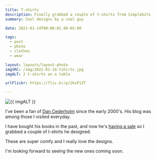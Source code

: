 ```yaml
---
title: T-shirts
description: Finally grabbed a couple of t-shirts from Simplebits
summary: Cool designs by a cool guy

date: 2021-01-14T00:00:01.00-05:00

tags:
  - post
  - photo
  - clothes
  - wear

layout: layouts/layout-photo
imgSRC: /img/2021-01-14-tshirts.jpg
imgALT: 2 t-shirts on a table

urlFlickr: https://flic.kr/p/2ksP1ZT

---
```

<p><img class="u-photo img-polaroid" src="{{ imgSRC }}" alt="{{ imgALT }}"></p>

I've been a fan of [Dan Cederholm](https://simplebits.com/pages/about "About page") since the early 2000's. His blog was among those I visited everyday.

I have bought his books in the past, and now he's [having a sale](https://simplebits.com/collections/tees "$10 t-shirts") so I grabbed a couple of t-shirts he designed.

These are super comfy and I really love the designs.

I'm looking forward to seeing the new ones coming soon.